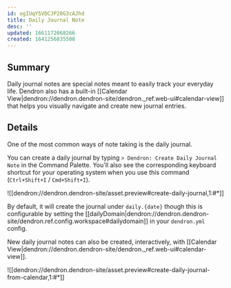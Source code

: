 ```yaml
---
id: ogIUqY5VDCJP28G3cAJhd
title: Daily Journal Note
desc: ''
updated: 1661172068266
created: 1641256835508
---
```


## Summary

Daily journal notes are special notes meant to easily track your everyday life. Dendron also has a built-in [[Calendar View|dendron://dendron.dendron-site/dendron._ref.web-ui#calendar-view]] that helps you visually navigate and create new journal entries.

## Details
<!-- In depth explanation of feature -->

One of the most common ways of note taking is the daily journal.  

You can create a daily journal by typing `> Dendron: Create Daily Journal Note` in the Command Palette. You'll also see the corresponding keyboard shortcut for your operating system when you use this command (`Ctrl+Shift+I` / `Cmd+Shift+I`).

![[dendron://dendron.dendron-site/asset.preview#create-daily-journal,1:#*]]

By default, it will create the journal under `daily.{date}` though this is configurable by setting the [[dailyDomain|dendron://dendron.dendron-site/dendron.ref.config.workspace#dailydomain]] in your `dendron.yml` config.

New daily journal notes can also be created, interactively, with [[Calendar View|dendron://dendron.dendron-site/dendron._ref.web-ui#calendar-view]].

![[dendron://dendron.dendron-site/asset.preview#create-daily-journal-from-calendar,1:#*]]


